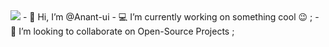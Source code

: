 <img src="https://readme-hero.vercel.app/api?username=Anant-ui&text=Full+Stack+Dev+🧑‍💻&fontSize=40" />
- 👋 Hi, I’m @Anant-ui
- 💻 I’m currently working on something cool 😉 ;
- 💞️ I’m looking to collaborate on Open-Source Projects ;







<!---
Anant-ui/Anant-ui is a ✨ special ✨ repository because its `README.md` (this file) appears on your GitHub profile.
You can click the Preview link to take a look at your changes.
--->
